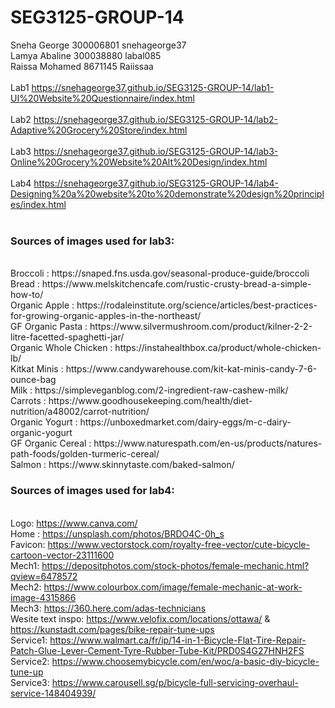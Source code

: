 # SEG3125-GROUP-14

Sneha George 300006801  snehageorge37
<br/> Lamya Abaline 300038880  labal085
<br/> Raissa Mohamed 8671145  Raiissaa
<br/> <br/> 
Lab1
https://snehageorge37.github.io/SEG3125-GROUP-14/lab1-UI%20Website%20Questionnaire/index.html
<br/> <br/> 
Lab2
https://snehageorge37.github.io/SEG3125-GROUP-14/lab2-Adaptive%20Grocery%20Store/index.html
<br/> <br/> 
Lab3
https://snehageorge37.github.io/SEG3125-GROUP-14/lab3-Online%20Grocery%20Website%20Alt%20Design/index.html
<br/> <br/> 
Lab4
https://snehageorge37.github.io/SEG3125-GROUP-14/lab4-Designing%20a%20website%20to%20demonstrate%20design%20principles/index.html
<br/> <br/> 


### Sources of images used for lab3:
<br/>
 Broccoli : https://snaped.fns.usda.gov/seasonal-produce-guide/broccoli
<br/> Bread : https://www.melskitchencafe.com/rustic-crusty-bread-a-simple-how-to/
<br/> Organic Apple : https://rodaleinstitute.org/science/articles/best-practices-for-growing-organic-apples-in-the-northeast/
<br/> GF Organic Pasta : https://www.silvermushroom.com/product/kilner-2-2-litre-facetted-spaghetti-jar/
<br/> Organic Whole Chicken : https://instahealthbox.ca/product/whole-chicken-lb/
<br/> Kitkat Minis : https://www.candywarehouse.com/kit-kat-minis-candy-7-6-ounce-bag
<br/> Milk : https://simpleveganblog.com/2-ingredient-raw-cashew-milk/
<br/> Carrots : https://www.goodhousekeeping.com/health/diet-nutrition/a48002/carrot-nutrition/
<br/> Organic Yogurt : https://unboxedmarket.com/dairy-eggs/m-c-dairy-organic-yogurt
<br/> GF Organic Cereal : https://www.naturespath.com/en-us/products/natures-path-foods/golden-turmeric-cereal/
<br/> Salmon : https://www.skinnytaste.com/baked-salmon/

<br/>

### Sources of images used for lab4:
<br/> Logo: https://www.canva.com/
<br/> Home : https://unsplash.com/photos/BRDO4C-0h_s
<br/> Favicon: https://www.vectorstock.com/royalty-free-vector/cute-bicycle-cartoon-vector-23111600
<br/> Mech1: https://depositphotos.com/stock-photos/female-mechanic.html?qview=6478572
<br/> Mech2: https://www.colourbox.com/image/female-mechanic-at-work-image-4315866
<br/> Mech3: https://360.here.com/adas-technicians
<br/> Wesite text inspo: https://www.velofix.com/locations/ottawa/ & https://kunstadt.com/pages/bike-repair-tune-ups
<br/> Service1: https://www.walmart.ca/fr/ip/14-in-1-Bicycle-Flat-Tire-Repair-Patch-Glue-Lever-Cement-Tyre-Rubber-Tube-Kit/PRD0S4G27HNH2FS
<br/> Service2: https://www.choosemybicycle.com/en/woc/a-basic-diy-bicycle-tune-up
<br/> Service3: https://www.carousell.sg/p/bicycle-full-servicing-overhaul-service-148404939/ 
